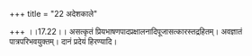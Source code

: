 +++
title = "22 अदेशकाले"

+++
।।17.22।। असत्कृतं प्रियभाषणपादप्रक्षालनादिपूजासत्कारस्तद्रहितम्।
अवज्ञातं पात्रपरिभवयुक्तम्। दानं प्रदेयं हिरण्यादि।
